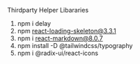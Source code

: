 Thirdparty Helper Libararies



1) npm i delay
2) npm react-loading-skeleton@3.3.1
3) npm i react-markdown@8.0.7
4) npm install -D @tailwindcss/typography
5) npm i @radix-ui/react-icons